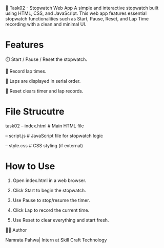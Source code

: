 🚀 Task02 - Stopwatch Web App
A simple and interactive stopwatch built using HTML, CSS, and JavaScript.
This web app features essential stopwatch functionalities such as Start, Pause, Reset, and Lap Time recording with a clean and minimal UI.

# Features
⏱️ Start / Pause / Reset the stopwatch.

🏁 Record lap times.

🧮 Laps are displayed in serial order.

🧼 Reset clears timer and lap records.

# File Strucutre
task02
 – index.html       # Main HTML file
 
 – script.js        # JavaScript file for stopwatch logic
 
 – style.css        # CSS styling (if external)

# How to Use
1. Open index.html in a web browser.

2. Click Start to begin the stopwatch.

3. Use Pause to stop/resume the timer.

4. Click Lap to record the current time.

5. Use Reset to clear everything and start fresh.




🙋‍♀️ Author

Namrata Pahwa|
Intern at Skill Craft Technology



